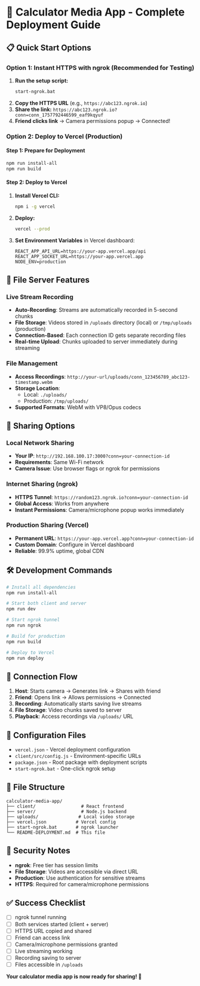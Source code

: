 # 🚀 Calculator Media App - Complete Deployment Guide

## 📋 Quick Start Options

### Option 1: Instant HTTPS with ngrok (Recommended for Testing)
1. **Run the setup script:**
   ```bash
   start-ngrok.bat
   ```
2. **Copy the HTTPS URL** (e.g., `https://abc123.ngrok.io`)
3. **Share the link:** `https://abc123.ngrok.io?conn=conn_1757792446599_eaf9kqyuf`
4. **Friend clicks link** → Camera permissions popup → Connected!

### Option 2: Deploy to Vercel (Production)

#### Step 1: Prepare for Deployment
```bash
npm run install-all
npm run build
```

#### Step 2: Deploy to Vercel
1. **Install Vercel CLI:**
   ```bash
   npm i -g vercel
   ```

2. **Deploy:**
   ```bash
   vercel --prod
   ```

3. **Set Environment Variables** in Vercel dashboard:
   ```
   REACT_APP_API_URL=https://your-app.vercel.app/api
   REACT_APP_SOCKET_URL=https://your-app.vercel.app
   NODE_ENV=production
   ```

## 🎥 File Server Features

### Live Stream Recording
- **Auto-Recording**: Streams are automatically recorded in 5-second chunks
- **File Storage**: Videos stored in `/uploads` directory (local) or `/tmp/uploads` (production)
- **Connection-Based**: Each connection ID gets separate recording files
- **Real-time Upload**: Chunks uploaded to server immediately during streaming

### File Management
- **Access Recordings**: `http://your-url/uploads/conn_123456789_abc123-timestamp.webm`
- **Storage Location**: 
  - Local: `./uploads/`
  - Production: `/tmp/uploads/`
- **Supported Formats**: WebM with VP8/Opus codecs

## 🔗 Sharing Options

### Local Network Sharing
- **Your IP**: `http://192.168.100.17:3000?conn=your-connection-id`
- **Requirements**: Same Wi-Fi network
- **Camera Issue**: Use browser flags or ngrok for permissions

### Internet Sharing (ngrok)
- **HTTPS Tunnel**: `https://random123.ngrok.io?conn=your-connection-id`
- **Global Access**: Works from anywhere
- **Instant Permissions**: Camera/microphone popup works immediately

### Production Sharing (Vercel)
- **Permanent URL**: `https://your-app.vercel.app?conn=your-connection-id`
- **Custom Domain**: Configure in Vercel dashboard
- **Reliable**: 99.9% uptime, global CDN

## 🛠️ Development Commands

```bash
# Install all dependencies
npm run install-all

# Start both client and server
npm run dev

# Start ngrok tunnel
npm run ngrok

# Build for production
npm run build

# Deploy to Vercel
npm run deploy
```

## 🎯 Connection Flow

1. **Host**: Starts camera → Generates link → Shares with friend
2. **Friend**: Opens link → Allows permissions → Connected
3. **Recording**: Automatically starts saving live streams
4. **File Storage**: Video chunks saved to server
5. **Playback**: Access recordings via `/uploads/` URL

## 🔧 Configuration Files

- `vercel.json` - Vercel deployment configuration
- `client/src/config.js` - Environment-specific URLs
- `package.json` - Root package with deployment scripts
- `start-ngrok.bat` - One-click ngrok setup

## 📁 File Structure

```
calculator-media-app/
├── client/                 # React frontend
├── server/                 # Node.js backend
├── uploads/               # Local video storage
├── vercel.json           # Vercel config
├── start-ngrok.bat       # ngrok launcher
└── README-DEPLOYMENT.md  # This file
```

## 🚨 Security Notes

- **ngrok**: Free tier has session limits
- **File Storage**: Videos are accessible via direct URL
- **Production**: Use authentication for sensitive streams
- **HTTPS**: Required for camera/microphone permissions

## ✅ Success Checklist

- [ ] ngrok tunnel running
- [ ] Both services started (client + server)
- [ ] HTTPS URL copied and shared
- [ ] Friend can access link
- [ ] Camera/microphone permissions granted
- [ ] Live streaming working
- [ ] Recording saving to server
- [ ] Files accessible in `/uploads`

**Your calculator media app is now ready for sharing! 🎉**
